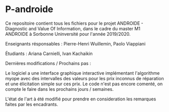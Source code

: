 # P-androide

Ce repositoire contient tous les fichiers pour le projet ANDROIDE - Diagnostic and Value Of Information, dans le cadre du master M1 ANDROIDE à Sorbonne Uninversité pour l'année 2019/2020. 

Enseignants résponsables :
  Pierre-Henri Wuillemin, 
  Paolo Viappiani

Étudiants :
  Ariana Carnielli, 
  Ivan Kachaikin
  
Dernières modifications / Prochains pas :

Le logiciel a une interface graphique interactive implémentant l'algorithme myope avec des intervalles des valeurs pour les prix inconnus de réparation et une élicitation simple sur ces prix. Le code n'est pas encore comenté, on compte le faire dans les prochains jours / semaines. 

L'état de l'art à été modifié pour prendre en consideration les remarques faites par les encadrants. 
